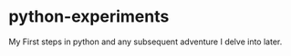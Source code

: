 python-experiments
==================

My First steps in python and any subsequent adventure I delve into later.